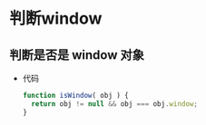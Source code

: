 # 判断window

## 判断是否是 window 对象

  - 代码

    ```js
    function isWindow( obj ) {
      return obj != null && obj === obj.window;
    }
    ```
